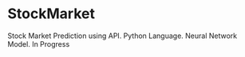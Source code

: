 # StockMarket
Stock Market Prediction using API. 
Python Language. 
Neural Network Model.
In Progress
